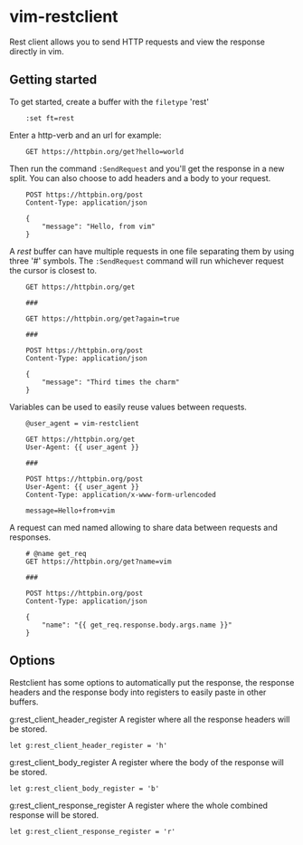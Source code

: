# vim-restclient

Rest client allows you to send HTTP requests and view the response directly
in vim.

## Getting started
To get started, create a buffer with the `filetype` 'rest'
```vim
	:set ft=rest
```
Enter a http-verb and an url for example:
```
	GET https://httpbin.org/get?hello=world
```
Then run the command `:SendRequest` and you'll get the response in a new split.
You can also choose to add headers and a body to your request.
```
	POST https://httpbin.org/post
	Content-Type: application/json

	{
		"message": "Hello, from vim"
	}
```
A *rest* buffer can have multiple requests in one file separating them by
using three '#' symbols. The `:SendRequest` command will run whichever request
the cursor is closest to.
```
	GET https://httpbin.org/get

	###

	GET https://httpbin.org/get?again=true

	###

	POST https://httpbin.org/post
	Content-Type: application/json

	{
		"message": "Third times the charm"
	}
```

Variables can be used to easily reuse values between requests.
```
	@user_agent = vim-restclient

	GET https://httpbin.org/get
	User-Agent: {{ user_agent }}

	###

	POST https://httpbin.org/post
	User-Agent: {{ user_agent }}
	Content-Type: application/x-www-form-urlencoded

	message=Hello+from+vim
```

A request can med named allowing to share data between requests and responses.
```vim
	# @name get_req
	GET https://httpbin.org/get?name=vim

	###

	POST https://httpbin.org/post
	Content-Type: application/json

	{
		"name": "{{ get_req.response.body.args.name }}"
	}
```

## Options

Restclient has some options to automatically put the response, the response
headers and the response body into registers to easily paste in other buffers.


g:rest_client_header_register	A register where all the response headers 
				will be stored.
```
let g:rest_client_header_register = 'h'
```

g:rest_client_body_register	A register where the body of the response
				will be stored.
```
let g:rest_client_body_register = 'b'
```

g:rest_client_response_register	A register where the whole combined response
				will be stored.
```
let g:rest_client_response_register = 'r'
```
